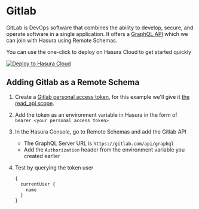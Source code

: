 # Gitlab

GitLab is DevOps software that combines the ability to develop, secure, and operate software in a single application. It offers a [GraphQL API](https://docs.gitlab.com/ee/api/graphql/) which we can join with Hasura using Remote Schemas.

You can use the one-click to deploy on Hasura Cloud to get started quickly

[![Deploy to Hasura Cloud](https://hasura.io/deploy-button.svg)](https://cloud.hasura.io/deploy?github_repo=https://github.com/hasura/data-hub&hasura_dir=remote-schemas/gitlab/hasura)

## Adding Gitlab as a Remote Schema

1. Create a [Gitlab personal access token](https://docs.gitlab.com/ee/user/profile/personal_access_tokens.html#create-a-personal-access-token), for this example we'll give it [the read_api scope](https://gitlab.com/gitlab-org/gitlab/-/issues/217102).

2. Add the token as an environment variable in Hasura in the form of `bearer <your personal access token>`

3. In the Hasura Console, go to Remote Schemas and add the Gitlab API

   - The GraphQL Server URL is `https://gitlab.com/api/graphql`
   - Add the `Authorization` header from the environment variable you created earlier

4. Test by querying the token user

   ```graphql
   {
     currentUser {
       name
     }
   }
   ```
